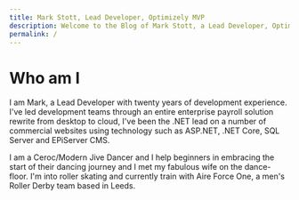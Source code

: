 ```yaml
---
title: Mark Stott, Lead Developer, Optimizely MVP
description: Welcome to the Blog of Mark Stott, a Lead Developer, Optimizely MVP, Roller Skater and Dancer.
permalink: /
---
```


# Who am I

I am Mark, a Lead Developer with twenty years of development experience. I've led development teams through an entire enterprise payroll solution rewrite from desktop to cloud, I've been the .NET lead on a number of commercial websites using technology such as ASP.NET, .NET Core, SQL Server and EPiServer CMS.

I am a Ceroc/Modern Jive Dancer and I help beginners in embracing the start of their dancing journey and I met my fabulous wife on the dance-floor. I'm into roller skating and currently train with Aire Force One, a men's Roller Derby team based in Leeds.
